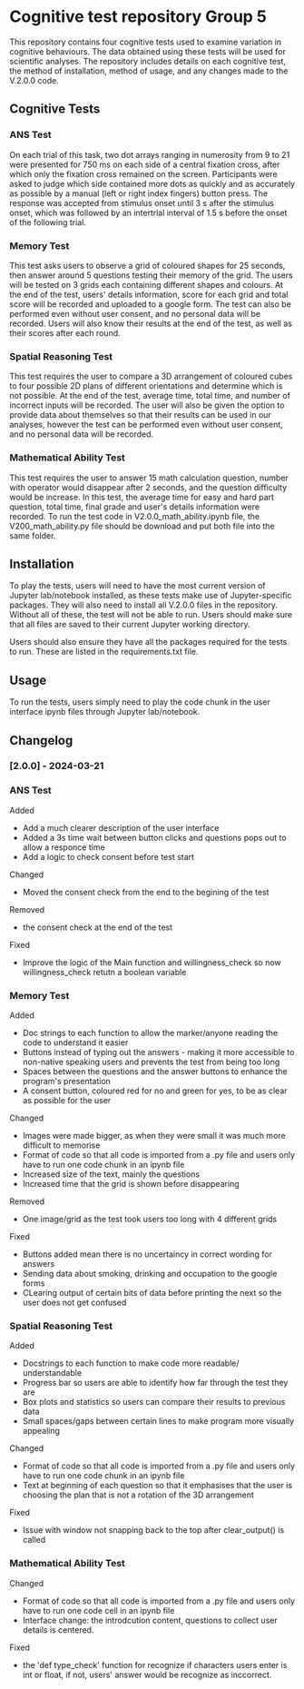 # Cognitive test repository Group 5

This repository contains four cognitive tests used to examine variation in cognitive behaviours. The data obtained using these tests will be used for scientific analyses. The repository includes details on each cognitive test, the method of installation, method of usage, and any changes made to the V.2.0.0 code.

## Cognitive Tests

### ANS Test
On each trial of this task, two dot arrays ranging in numerosity from 9 to 21 were presented for 750 ms on each side of a central fixation cross, after which only the fixation cross remained on the screen. Participants were asked to judge which side contained more dots as quickly and as accurately as possible by a manual (left or right index fingers) button press. The response was accepted from stimulus onset until 3 s after the stimulus onset, which was followed by an intertrial interval of 1.5 s before the onset of the following trial. 

### Memory Test
This test asks users to observe a grid of coloured shapes for 25 seconds, then answer around 5 questions testing their memory of the grid. The users will be tested on 3 grids each containing different shapes and colours. At the end of the test, users' details information, score for each grid and total score will be recorded and uploaded to a google form. The test can also be performed even without user consent, and no personal data will be recorded. Users will also know their results at the end of the test, as well as their scores after each round. 

### Spatial Reasoning Test
This test requires the user to compare a 3D arrangement of coloured cubes to four possible 2D plans of different orientations and determine which is not possible. At the end of the test, average time, total time, and number of incorrect inputs will be recorded. The user will also be given the option to provide data about themselves so that their results can be used in our analyses, however the test can be performed even without user consent, and no personal data will be recorded.

### Mathematical Ability Test
This test requires the user to answer 15 math calculation question, number with operator would disappear after 2 seconds, and the question difficulty would be increase. In this test, the average time for easy and hard part question, total time, final grade and user's details information were recorded. To run the test code in V2.0.0_math_ability.ipynb  file, the V200_math_ability.py file should be download and put both file into the same folder.

## Installation
To play the tests, users will need to have the most current version of Jupyter lab/notebook installed, as these tests make use of Jupyter-specific packages. They will also need to install all V.2.0.0 files in the repository. Without all of these, the test will not be able to run. Users should make sure that all files are saved to their current Jupyter working directory.

Users should also ensure they have all the packages required for the tests to run. These are listed in the requirements.txt file.

## Usage
To run the tests, users simply need to play the code chunk in the user interface ipynb files through Jupyter lab/notebook. 

## Changelog
### [2.0.0] - 2024-03-21

### ANS Test
Added
* Add a much clearer description of the user interface
* Added a 3s time wait between button clicks and questions pops out to allow a responce time
* Add a logic to check consent before test start

Changed
* Moved the consent check from the end to the begining of the test

Removed
* the consent check at the end of the test

Fixed
* Improve the logic of the Main function and willingness_check so now willingness_check retutn a boolean variable

### Memory Test
Added
* Doc strings to each function to allow the marker/anyone reading the code to understand it easier
* Buttons instead of typing out the answers - making it more accessible to non-native speaking users and prevents the test
  from being too long
* Spaces between the questions and the answer buttons to enhance the program's presentation
* A consent button, coloured red for no and green for yes, to be as clear as possible for the user
  
Changed
* Images were made bigger, as when they were small it was much more difficult to memorise
* Format of code so that all code is imported from a .py file and users only have to run one code chunk in an ipynb file
* Increased size of the text, mainly the questions
* Increased time that the grid is shown before disappearing 
  
Removed
* One image/grid as the test took users too long with 4 different grids
  
Fixed
* Buttons added mean there is no uncertaincy in correct wording for answers
* Sending data about smoking, drinking and occupation to the google forms
* CLearing output of certain bits of data before printing the next so the user does not get confused


### Spatial Reasoning Test
Added
* Docstrings to each function to make code more readable/ understandable
* Progress bar so users are able to identify how far through the test they are
* Box plots and statistics so users can compare their results to previous data
* Small spaces/gaps between certain lines to make program more visually appealing

Changed
* Format of code so that all code is imported from a .py file and users only have to run one code chunk in an ipynb file
* Text at beginning of each question so that it emphasises that the user is choosing the plan that is not a rotation of the 3D arrangement

Fixed
* Issue with window not snapping back to the top after clear_output() is called

### Mathematical Ability Test
Changed
* Format of code so that all code is imported from a .py file and users only have to run one code cell in an ipynb file
* Interface change: the introdcution content, questions to collect user details is centered.
  
Fixed
* the 'def type_check' function for recognize if characters users enter is int or float, if not, users' answer would be recognize as inccorrect.
